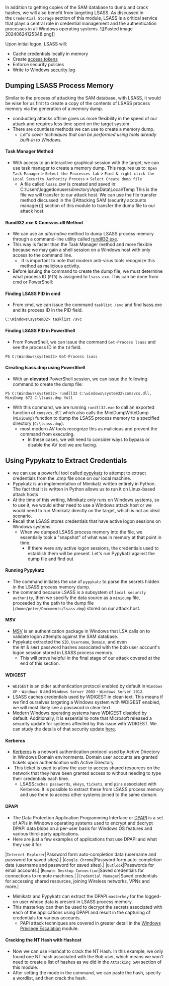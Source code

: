 In addition to getting copies of the SAM database to dump and crack hashes, we will also benefit from targeting LSASS. As discussed in the `Credential Storage` section of this module, LSASS is a critical service that plays a central role in credential management and the authentication processes in all Windows operating systems.
![[Pasted image 20240624125348.png]]

Upon initial logon, LSASS will:

- Cache credentials locally in memory
- Create [access tokens](https://docs.microsoft.com/en-us/windows/win32/secauthz/access-tokens)
- Enforce security policies
- Write to Windows [security log](https://docs.microsoft.com/en-us/windows/win32/eventlog/event-logging-security)

## Dumping LSASS Process Memory

Similar to the process of attacking the SAM database, with LSASS, it would be wise for us first to create a copy of the contents of LSASS process memory via the generation of a memory dump.

* conducting attacks offline gives us more flexibility in the speed of our attack and requires less time spent on the target system.
* There are countless methods we can use to create a memory dump. 
	* *Let's cover techniques that can be performed using tools already built-in to Windows.*
#### Task Manager Method
*  With access to an interactive graphical session with the target, we can use task manager to create a memory dump. This requires us to: `Open Task Manager` > `Select the Processes tab` > `Find & right click the Local Security Authority Process` > `Select Create dump file`
	* A file called `lsass.DMP` is created and saved in: 
	C:\Users\loggedonusersdirectory\AppData\Local\Temp
This is the file we will transfer to our attack host. We can use the file transfer method discussed in the [[Attacking SAM (security accounts manager)]] section of this module to transfer the dump file to our attack host.

#### Rundll32.exe & Comsvcs.dll Method

* We can use an *alternative* method to dump LSASS process memory through a command-line utility called [rundll32.exe](https://docs.microsoft.com/en-us/windows-server/administration/windows-commands/rundll32).
* This way is faster than the Task Manager method and more flexible because we may gain a shell session on a Windows host with only access to the command line.
	*  It is important to note that modern anti-virus tools recognize this method as malicious activity.
* Before issuing the command to create the dump file, we must determine what process ID (`PID`) is assigned to `lsass.exe`. This can be done from cmd or PowerShell:
#### Finding LSASS PID in cmd
* From cmd, we can issue the command `tasklist /svc` and find lsass.exe and its process ID in the PID field.
```cmd-session
C:\Windows\system32> tasklist /svc
```

#### Finding LSASS PID in PowerShell
* From PowerShell, we can issue the command `Get-Process lsass` and see the process ID in the `Id` field.
```powershell-session
PS C:\Windows\system32> Get-Process lsass
```
#### Creating lsass.dmp using PowerShell
*  With an **elevated** PowerShell session, we can issue the following command to create the dump file:
```powershell-session
PS C:\Windows\system32> rundll32 C:\windows\system32\comsvcs.dll, MiniDump 672 C:\lsass.dmp full
```
* With this command, we are running `rundll32.exe` to call an exported function of `comsvcs.dll` which also calls the MiniDumpWriteDump (`MiniDump`) function to dump the LSASS process memory to a specified directory (`C:\lsass.dmp`).
	* most modern AV tools recognize this as malicious and prevent the command from executing.
		* In these cases, we will need to consider ways to bypass or disable the AV tool we are facing.

## Using Pypykatz to Extract Credentials
* we can use a powerful tool called [pypykatz](https://github.com/skelsec/pypykatz) to attempt to extract credentials from the .dmp file once on our local machine.
* Pypykatz is an implementation of Mimikatz written entirely in Python. The fact that it is written in Python allows us to run it on Linux-based attack hosts
* At the time of this writing, Mimikatz only runs on Windows systems, so to use it, we would either need to use a Windows attack host or we would need to run Mimikatz directly on the target, which is not an ideal scenario.
* Recall that LSASS stores credentials that have active logon sessions on Windows systems.
	* When we dumped LSASS process memory into the file, we essentially took a "snapshot" of what was in memory at that point in time.
		* If there were any active logon sessions, the credentials used to establish them will be present. Let's run Pypykatz against the dump file and find out

#### Running Pypykatz
* The command initiates the use of `pypykatz` to parse the secrets hidden in the LSASS process memory dump.
* the command because LSASS is a subsystem of `local security authority`, then we specify the data source as a `minidump` file, proceeded by the path to the dump file (`/home/peter/Documents/lsass.dmp`) stored on our attack host.
#### MSV
* [MSV](https://docs.microsoft.com/en-us/windows/win32/secauthn/msv1-0-authentication-package) is an authentication package in Windows that LSA calls on to validate logon attempts against the SAM database.
* Pypykatz extracted the `SID`, `Username`, `Domain`, and even the `NT` & `SHA1` password hashes associated with the bob user account's logon session stored in LSASS process memory.
	* This will prove helpful in the final stage of our attack covered at the end of this section.
#### WDIGEST
* `WDIGEST` is an older authentication protocol enabled by default in `Windows XP` - `Windows 8` and `Windows Server 2003` - `Windows Server 2012`.
* LSASS caches credentials used by WDIGEST in clear-text. This means if we find ourselves targeting a Windows system with WDIGEST enabled, we will most likely see a password in clear-text. 
* Modern Windows operating systems have WDIGEST disabled by default. Additionally, it is essential to note that Microsoft released a security update for systems affected by this issue with WDIGEST. We can study the details of that security update [here](https://msrc-blog.microsoft.com/2014/06/05/an-overview-of-kb2871997/).

#### Kerberos
* [Kerberos](https://web.mit.edu/kerberos/#what_is) is a network authentication protocol used by Active Directory in Windows Domain environments. Domain user accounts are granted tickets upon authentication with Active Directory.
*  This ticket is used to allow the user to access shared resources on the network that they have been granted access to without needing to type their credentials each time.
	* LSASS`caches passwords`, `ekeys`, `tickets`, and `pins` associated with Kerberos. It is possible to extract these from LSASS process memory and use them to access other systems joined to the same domain.
#### DPAPI
* The Data Protection Application Programming Interface or [DPAPI](https://docs.microsoft.com/en-us/dotnet/standard/security/how-to-use-data-protection) is a set of APIs in Windows operating systems used to encrypt and decrypt DPAPI data blobs on a per-user basis for Windows OS features and various third-party applications.
* Here are just a few examples of applications that use DPAPI and what they use it for:

|`Internet Explorer`|Password form auto-completion data (username and password for saved sites).|
|`Google Chrome`|Password form auto-completion data (username and password for saved sites).|
|`Outlook`|Passwords for email accounts.|
|`Remote Desktop Connection`|Saved credentials for connections to remote machines.|
|`Credential Manager`|Saved credentials for accessing shared resources, joining Wireless networks, VPNs and more.|

* Mimikatz and Pypykatz can extract the DPAPI `masterkey` for the logged-on user whose data is present in LSASS process memory.
* This masterkey can then be used to decrypt the secrets associated with each of the applications using DPAPI and result in the capturing of credentials for various accounts.
	* PAPI attack techniques are covered in greater detail in the [Windows Privilege Escalation](https://academy.hackthebox.com/module/details/67) module.
#### Cracking the NT Hash with Hashcat
* Now we can use Hashcat to crack the NT Hash. In this example, we only found one NT hash associated with the Bob user, which means we won't need to create a list of hashes as we did in the `Attacking SAM` section of this module.
* After setting the mode in the command, we can paste the hash, specify a wordlist, and then crack the hash.